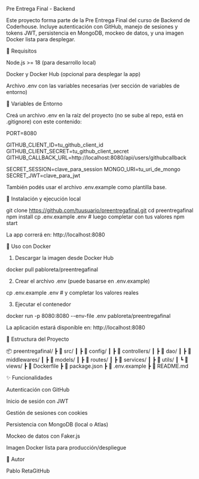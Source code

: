 Pre Entrega Final - Backend

Este proyecto forma parte de la Pre Entrega Final del curso de Backend de Coderhouse. Incluye autenticación con GitHub, manejo de sesiones y tokens JWT, persistencia en MongoDB, mockeo de datos, y una imagen Docker lista para desplegar.

🚀 Requisitos

Node.js >= 18 (para desarrollo local)

Docker y Docker Hub (opcional para desplegar la app)

Archivo .env con las variables necesarias (ver sección de variables de entorno)

🔧 Variables de Entorno

Creá un archivo .env en la raíz del proyecto (no se sube al repo, está en .gitignore) con este contenido:

PORT=8080

GITHUB_CLIENT_ID=tu_github_client_id
GITHUB_CLIENT_SECRET=tu_github_client_secret
GITHUB_CALLBACK_URL=http://localhost:8080/api/users/githubcallback

SECRET_SESSION=clave_para_session
MONGO_URI=tu_uri_de_mongo
SECRET_JWT=clave_para_jwt

También podés usar el archivo .env.example como plantilla base.

🧪 Instalación y ejecución local

git clone https://github.com/tuusuario/preentregafinal.git
cd preentregafinal
npm install
cp .env.example .env  # luego completar con tus valores
npm start

La app correrá en: http://localhost:8080

🐳 Uso con Docker

1. Descargar la imagen desde Docker Hub

docker pull pabloreta/preentregafinal

2. Crear el archivo .env (puede basarse en .env.example)

cp .env.example .env  # y completar los valores reales

3. Ejecutar el contenedor

docker run -p 8080:8080 --env-file .env pabloreta/preentregafinal

La aplicación estará disponible en: http://localhost:8080

📁 Estructura del Proyecto

📦 preentregafinal/
 ┣ 📁 src/
 ┃ ┣ 📂 config/
 ┃ ┣ 📂 controllers/
 ┃ ┣ 📂 dao/
 ┃ ┣ 📂 middlewares/
 ┃ ┣ 📂 models/
 ┃ ┣ 📂 routes/
 ┃ ┣ 📂 services/
 ┃ ┣ 📂 utils/
 ┃ ┗ 📂 views/
 ┣ 📄 Dockerfile
 ┣ 📄 package.json
 ┣ 📄 .env.example
 ┣ 📄 README.md

✨ Funcionalidades

Autenticación con GitHub

Inicio de sesión con JWT

Gestión de sesiones con cookies

Persistencia con MongoDB (local o Atlas)

Mockeo de datos con Faker.js

Imagen Docker lista para producción/despliegue

👤 Autor

Pablo RetaGitHub

